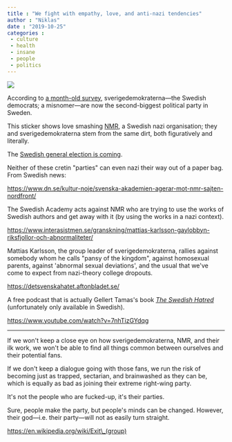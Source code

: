 ```yaml
---
title : "We fight with empathy, love, and anti-nazi tendencies"
author : "Niklas"
date : "2019-10-25"
categories : 
 - culture
 - health
 - insane
 - people
 - politics
---
```


![](https://niklasblog.com/wp-content/IMG_20191025_090328_086-1638x2048.jpg)

According to [a month-old survey](https://www.svt.se/nyheter/inrikes/ny-matning-sverigedemokraterna-nast-storsta-parti), sverigedemokraterna—the Swedish democrats; a misnomer—are now the second-biggest political party in Sweden.

This sticker shows love smashing [NMR](https://en.wikipedia.org/wiki/Nordic_Resistance_Movement), a Swedish nazi organisation; they and sverigedemokraterna stem from the same dirt, both figuratively and literally.

The [Swedish general election is coming](https://en.wikipedia.org/wiki/2022_Swedish_general_election).

Neither of these cretin "parties" can even nazi their way out of a paper bag. From Swedish news:

https://www.dn.se/kultur-noje/svenska-akademien-agerar-mot-nmr-sajten-nordfront/

The Swedish Academy acts against NMR who are trying to use the works of Swedish authors and get away with it (by using the works in a nazi context).

https://www.interasistmen.se/granskning/mattias-karlsson-gaylobbyn-riksfjollor-och-abnormaliteter/

Mattias Karlsson, the group leader of sverigedemokraterna, rallies against somebody whom he calls "pansy of the kingdom", against homosexual parents, against 'abnormal sexual deviations', and the usual that we've come to expect from nazi-theory college dropouts.

https://detsvenskahatet.aftonbladet.se/

A free podcast that is actually Gellert Tamas's book _[The Swedish Hatred](http://www.nordinagency.se/portfolio-item/det-svenska-hatet-the-swedish-hatred/)_ (unfortunately only available in Swedish).

https://www.youtube.com/watch?v=7nhTizGYdqg

* * *

If we won't keep a close eye on how sverigedemokraterna, NMR, and their ilk work, we won't be able to find all things common between ourselves and their potential fans.

If we don't keep a dialogue going with those fans, we run the risk of becoming just as trapped, sectarian, and brainwashed as they can be, which is equally as bad as joining their extreme right-wing party.

It's not the people who are fucked-up, it's their parties.

Sure, people make the party, but people's minds can be changed. However, their god—i.e. their party—will not as easily turn straight.

https://en.wikipedia.org/wiki/Exit\_(group)
